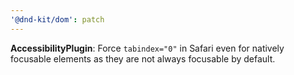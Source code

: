 ```yaml
---
'@dnd-kit/dom': patch
---
```


**AccessibilityPlugin**: Force `tabindex="0"` in Safari even for natively focusable elements as they are not always focusable by default.
